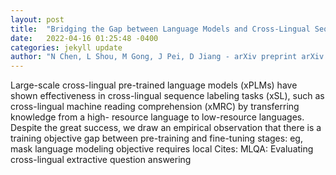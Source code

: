 ```yaml
---
layout: post
title:  "Bridging the Gap between Language Models and Cross-Lingual Sequence Labeling"
date:   2022-04-16 01:25:48 -0400
categories: jekyll update
author: "N Chen, L Shou, M Gong, J Pei, D Jiang - arXiv preprint arXiv:2204.05210, 2022"
---
```

Large-scale cross-lingual pre-trained language models (xPLMs) have shown effectiveness in cross-lingual sequence labeling tasks (xSL), such as cross-lingual machine reading comprehension (xMRC) by transferring knowledge from a high- resource language to low-resource languages. Despite the great success, we draw an empirical observation that there is a training objective gap between pre-training and fine-tuning stages: eg, mask language modeling objective requires local Cites: MLQA: Evaluating cross-lingual extractive question answering